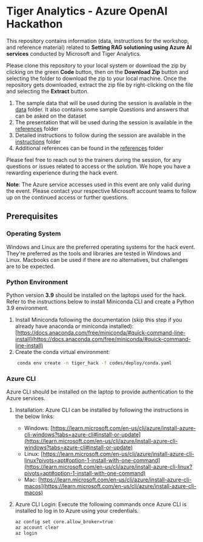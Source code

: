 # Tiger Analytics - Azure OpenAI Hackathon

This repository contains information (data, instructions for the workshop, and reference material) related to **Setting RAG solutioning using Azure AI services** conducted by Microsoft and Tiger Analytics.

Please clone this repository to your local system or download the zip by clicking on the green **Code** button, then on the **Download Zip** button and selecting the folder to download the zip to your local machine. Once the repository gets downloaded, extract the zip file by right-clicking on the file and selecting the **Extract** button.

1. The sample data that will be used during the session is available in the [data](data) folder. It also contains some sample Questions and answers that can be asked on the dataset
2. The presentation that will be used during the session is available in the [references](references/AI_Build_Presentation.pdf) folder
3. Detailed instructions to follow during the session are available in the [instructions](instructions/ms_ai_build_steps.pdf) folder
4. Additional references can be found in the [references](references) folder

Please feel free to reach out to the trainers during the session, for any questions or issues related to access or the
solution. We hope you have a rewarding experience during the hack event.

**Note**: The Azure service accesses used in this event are only valid during the event. Please contact your respective Microsoft account teams to follow up on the continued access or further questions.

## Prerequisites

### Operating System

Windows and Linux are the preferred operating systems for the hack event. They're preferred as the tools and libraries are tested in Windows and Linux. Macbooks can be used if there are no alternatives, but challenges are to be expected.

### Python Environment

Python version **3.9** should be installed on the laptops used for the hack.
Refer to the instructions below to install Miniconda CLI and create a Python 3.9 environment.

1. Install Miniconda following the documentation (skip this step if you already have anaconda or miniconda installed): [https://docs.anaconda.com/free/miniconda/#quick-command-line-install](https://docs.anaconda.com/free/miniconda/#quick-command-line-install)
2. Create the conda virtual environment:

```bash
    conda env create -n tiger_hack -f codes/deploy/conda.yaml
```

### Azure CLI

Azure CLI should be installed on the laptop to provide authentication to the Azure services.

1. Installation:
   Azure CLI can be installed by following the instructions in the below links:

   * Windows: [https://learn.microsoft.com/en-us/cli/azure/install-azure-cli-windows?tabs=azure-cli#install-or-update](https://learn.microsoft.com/en-us/cli/azure/install-azure-cli-windows?tabs=azure-cli#install-or-update)
   * Linux: [https://learn.microsoft.com/en-us/cli/azure/install-azure-cli-linux?pivots=apt#option-1-install-with-one-command](https://learn.microsoft.com/en-us/cli/azure/install-azure-cli-linux?pivots=apt#option-1-install-with-one-command)
   * Mac: [https://learn.microsoft.com/en-us/cli/azure/install-azure-cli-macos](https://learn.microsoft.com/en-us/cli/azure/install-azure-cli-macos)
2. Azure CLI Login:
   Execute the following commands once Azure CLI is installed to log in to Azure using your credentials.

   ```bash
   az config set core.allow_broker=true
   az account clear
   az login
   ```
